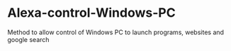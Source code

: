 # Alexa-control-Windows-PC
Method to allow control of Windows PC to launch programs, websites and google search
